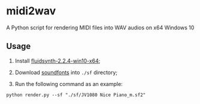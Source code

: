 # midi2wav

A Python script for rendering MIDI files into WAV audios on x64 Windows 10

## Usage

1. Install <a href="https://www.123pan.com/s/Hl2SVv-EbWRh.html" target="_blank">fluidsynth-2.2.4-win10-x64</a>;

2. Download <a href="https://www.123pan.com/s/Hl2SVv-kbWRh.html" target="_blank">soundfonts</a> into `./sf` directory;

3. Run the following command as an example:
```
python render.py --sf "./sf/JV1080 Nice Piano_m.sf2"
```